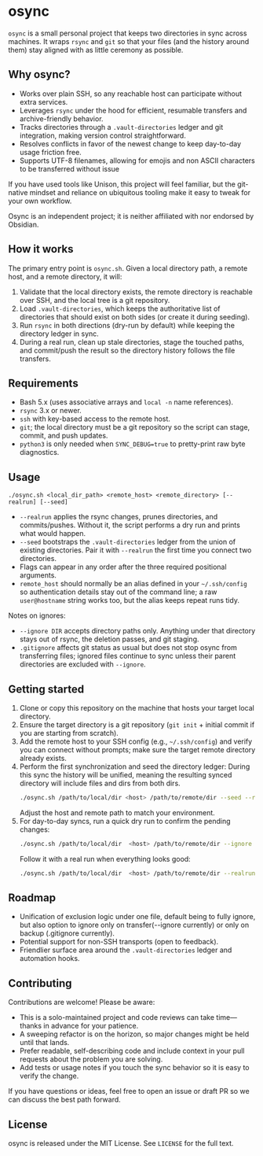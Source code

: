 # osync

`osync` is a small personal project that keeps two directories in sync across machines. It wraps `rsync` and `git` so that your files (and the history around them) stay aligned with as little ceremony as possible.

## Why osync?

- Works over plain SSH, so any reachable host can participate without extra services.
- Leverages `rsync` under the hood for efficient, resumable transfers and archive-friendly behavior.
- Tracks directories through a `.vault-directories` ledger and git integration, making version control straightforward.
- Resolves conflicts in favor of the newest change to keep day-to-day usage friction free.
- Supports UTF-8 filenames, allowing for emojis and non ASCII characters to be transferred without issue

If you have used tools like Unison, this project will feel familiar, but the git-native mindset and reliance on ubiquitous tooling make it easy to tweak for your own workflow.

Osync is an independent project; it is neither affiliated with nor endorsed by Obsidian.

## How it works

The primary entry point is `osync.sh`. Given a local directory path, a remote host, and a remote directory, it will:

1. Validate that the local directory exists, the remote directory is reachable over SSH, and the local tree is a git repository.
2. Load `.vault-directories`, which keeps the authoritative list of directories that should exist on both sides (or create it during seeding).
3. Run `rsync` in both directions (dry-run by default) while keeping the directory ledger in sync.
4. During a real run, clean up stale directories, stage the touched paths, and commit/push the result so the directory history follows the file transfers.

## Requirements

- Bash 5.x (uses associative arrays and `local -n` name references).
- `rsync` 3.x or newer.
- `ssh` with key-based access to the remote host.
- `git`; the local directory must be a git repository so the script can stage, commit, and push updates.
- `python3` is only needed when `SYNC_DEBUG=true` to pretty-print raw byte diagnostics.

## Usage

```
./osync.sh <local_dir_path> <remote_host> <remote_directory> [--realrun] [--seed]
```

- `--realrun` applies the rsync changes, prunes directories, and commits/pushes. Without it, the script performs a dry run and prints what would happen.
- `--seed` bootstraps the `.vault-directories` ledger from the union of existing directories. Pair it with `--realrun` the first time you connect two directories.
- Flags can appear in any order after the three required positional arguments.
- `remote_host` should normally be an alias defined in your `~/.ssh/config` so authentication details stay out of the command line; a raw `user@hostname` string works too, but the alias keeps repeat runs tidy.

Notes on ignores:
- `--ignore DIR` accepts directory paths only. Anything under that directory stays out of rsync, the deletion passes, and git staging.
- `.gitignore` affects git status as usual but does not stop osync from transferring files; ignored files continue to sync unless their parent directories are excluded with `--ignore`.

## Getting started

1. Clone or copy this repository on the machine that hosts your target local directory.
2. Ensure the target directory is a git repository (`git init` + initial commit if you are starting from scratch).
3. Add the remote host to your SSH config (e.g., `~/.ssh/config`) and verify you can connect without prompts; make sure the target remote directory already exists.
4. Perform the first synchronization and seed the directory ledger:
During this sync the history will be unified, meaning the resulting synced directory will include files and dirs from both dirs.
   ```bash
   ./osync.sh /path/to/local/dir <host> /path/to/remote/dir --seed --realrun --ignore ... --ignore ...
   ```
   Adjust the host and remote path to match your environment.
5. For day-to-day syncs, run a quick dry run to confirm the pending changes:
   ```bash
   ./osync.sh /path/to/local/dir  <host> /path/to/remote/dir --ignore ... --ignore ...
   ```
   Follow it with a real run when everything looks good:
   ```bash
   ./osync.sh /path/to/local/dir  <host> /path/to/remote/dir --realrun  --ignore ... --ignore ...
   ```

## Roadmap

- Unification of exclusion logic under one file, default being to fully ignore, but also option to ignore only on transfer(--ignore currently) or only on backup (.gitignore currently).
- Potential support for non-SSH transports (open to feedback).
- Friendlier surface area around the `.vault-directories` ledger and automation hooks.

## Contributing

Contributions are welcome! Please be aware:

- This is a solo-maintained project and code reviews can take time—thanks in advance for your patience.
- A sweeping refactor is on the horizon, so major changes might be held until that lands.
- Prefer readable, self-describing code and include context in your pull requests about the problem you are solving.
- Add tests or usage notes if you touch the sync behavior so it is easy to verify the change.

If you have questions or ideas, feel free to open an issue or draft PR so we can discuss the best path forward.

## License

osync is released under the MIT License. See `LICENSE` for the full text.
